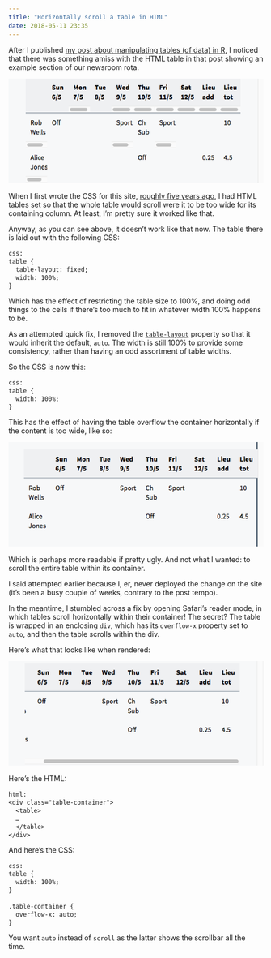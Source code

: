```yaml
---
title: "Horizontally scroll a table in HTML"
date: 2018-05-11 23:35
---
```


After I published [my post about manipulating tables (of data) in R][chsub], I noticed that there was something amiss with the HTML table in that post showing an example section of our newsroom rota.

[chsub]: https://www.robjwells.com/2018/05/table-manipulation-with-r/

<p class="full-width">
    <img
        src="/images/2018-05-11-table-fixed.png"
        alt="A screenshot showing a table laid out with table-layout: fixed in CSS, with many cells wrapping with scrollbars in an unreadable fashion."
        />
</p>

When I first wrote the CSS for this site, [roughly five years ago][redesign], I had HTML tables set so that the whole table would scroll were it to be too wide for its containing column. At least, I’m pretty sure it worked like that.

[redesign]: https://www.robjwells.com/2013/07/five-different-kinds-of-grey/

Anyway, as you can see above, it doesn’t work like that now. The table there is laid out with the following CSS:

    css:
    table {
      table-layout: fixed;
      width: 100%;
    }

Which has the effect of restricting the table size to 100%, and doing odd things to the cells if there’s too much to fit in whatever width 100% happens to be.

As an attempted quick fix, I removed the [`table-layout`][table-layout] property so that it would inherit the default, `auto`. The width is still 100% to provide some consistency, rather than having an odd assortment of table widths.

[table-layout]: https://developer.mozilla.org/en-US/docs/Web/CSS/table-layout

So the CSS is now this:

    css:
    table {
      width: 100%;
    }

This has the effect of having the table overflow the container horizontally if the content is too wide, like so:

<p class="full-width">
    <img
        src="/images/2018-05-11-table-auto.png"
        alt="A screenshot showing a table laid out with table-layout: auto in CSS, with the table overflowing its container horizontally."
        />
</p>

Which is perhaps more readable if pretty ugly. And not what I wanted: to scroll the entire table within its container.

I said attempted earlier because I, er, never deployed the change on the site (it’s been a busy couple of weeks, contrary to the post tempo).

In the meantime, I stumbled across a fix by opening Safari’s reader mode, in which tables scroll horizontally within their container! The secret? The table is wrapped in an enclosing `div`, which has its `overflow-x` property set to `auto`, and then the table scrolls within the div.

Here’s what that looks like when rendered:

<p class="full-width">
    <img
        src="/images/2018-05-11-table-div.png"
        alt="A screenshot showing a table laid out and scrolling within a containing div with its overflow-x property set to auto."
        />
</p>

Here’s the HTML:

    html:
    <div class="table-container">
      <table>
      …
      </table>
    </div>

And here’s the CSS:

    css:
    table {
      width: 100%;
    }

    .table-container {
      overflow-x: auto;
    }

You want `auto` instead of `scroll` as the latter shows the scrollbar all the time. 
